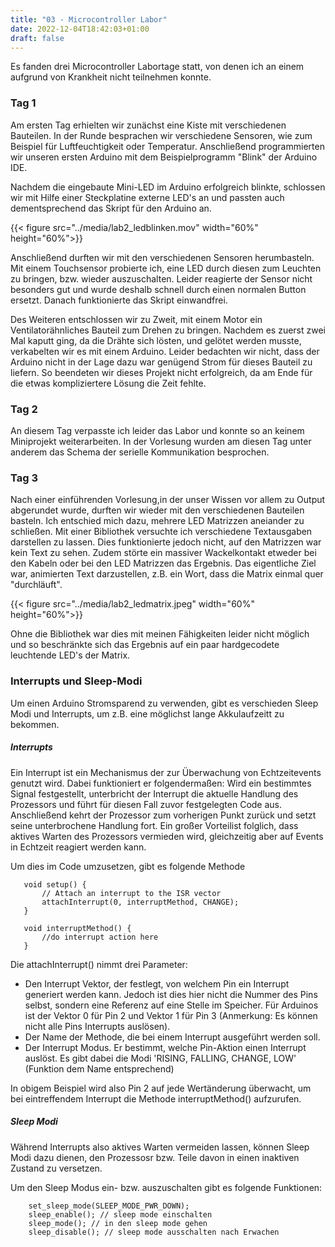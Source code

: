 ```yaml
---
title: "03 - Microcontroller Labor"
date: 2022-12-04T18:42:03+01:00
draft: false
---
```


Es fanden drei Microcontroller Labortage statt, von denen ich an einem aufgrund von Krankheit nicht teilnehmen konnte.

### Tag 1
Am ersten Tag erhielten wir zunächst eine Kiste mit verschiedenen Bauteilen. In der Runde besprachen wir verschiedene Sensoren, wie zum Beispiel für Luftfeuchtigkeit oder Temperatur. 
Anschließend programmierten wir unseren ersten Arduino mit dem Beispielprogramm "Blink" der Arduino IDE. 

Nachdem die eingebaute Mini-LED im Arduino erfolgreich blinkte, schlossen wir mit Hilfe einer Steckplatine externe LED's an und passten auch dementsprechend das Skript für den Arduino an. 

{{< figure src="../media/lab2_ledblinken.mov"  width="60%" height="60%">}}

Anschließend durften wir mit den verschiedenen Sensoren herumbasteln. 
Mit einem Touchsensor probierte ich, eine LED durch diesen zum Leuchten zu bringen, bzw. wieder auszuschalten. Leider reagierte der Sensor nicht besonders gut und wurde deshalb schnell durch einen normalen Button ersetzt. Danach funktionierte das Skript einwandfrei.

Des Weiteren entschlossen wir zu Zweit, mit einem Motor ein Ventilatorähnliches Bauteil zum Drehen zu bringen. Nachdem es zuerst zwei Mal kaputt ging, da die Drähte sich lösten, und gelötet werden musste, verkabelten wir es mit einem Arduino. Leider bedachten wir nicht, dass der Arduino nicht in der Lage dazu war genügend Strom für dieses Bauteil zu liefern. So beendeten wir dieses Projekt nicht erfolgreich, da am Ende für die etwas kompliziertere Lösung die Zeit fehlte.


### Tag 2

An diesem Tag verpasste ich leider das Labor und konnte so an keinem Miniprojekt weiterarbeiten. In der Vorlesung wurden am diesen Tag unter anderem das Schema der serielle Kommunikation besprochen.


### Tag 3

Nach einer einführenden Vorlesung,in der unser Wissen vor allem zu Output abgerundet wurde, durften wir wieder mit den verschiedenen Bauteilen basteln. Ich entschied mich dazu, mehrere LED Matrizzen aneiander zu schließen. Mit einer Bibliothek versuchte ich verschiedene Textausgaben darstellen zu lassen. Dies funktionierte jedoch nicht, auf den Matrizzen war kein Text zu sehen. Zudem störte ein massiver Wackelkontakt etweder bei den Kabeln oder bei den LED Matrizzen das Ergebnis. Das eigentliche Ziel war, animierten Text darzustellen, z.B. ein Wort, dass die Matrix einmal quer "durchläuft". 

{{< figure src="../media/lab2_ledmatrix.jpeg"  width="60%" height="60%">}}

Ohne die Bibliothek war dies mit meinen Fähigkeiten leider nicht möglich und so beschränkte sich das Ergebnis auf ein paar hardgecodete leuchtende LED's der Matrix.

### Interrupts und Sleep-Modi

Um einen Arduino Stromsparend zu verwenden, gibt es verschieden Sleep Modi und Interrupts, um z.B. eine möglichst lange Akkulaufzeitt zu bekommen.

##### Interrupts
 Ein Interrupt ist ein Mechanismus der zur Überwachung von Echtzeitevents genutzt wird. Dabei funktioniert er folgendermaßen:
 Wird ein bestimmtes Signal festgestellt, unterbricht der Interrupt die aktuelle Handlung des Prozessors und führt für diesen Fall zuvor festgelegten Code aus. Anschließend kehrt der Prozessor zum vorherigen Punkt zurück und setzt seine unterbrochene Handlung fort.
 Ein großer Vorteilist folglich, dass aktives Warten des Prozessors vermieden wird, gleichzeitig aber auf Events in Echtzeit reagiert werden kann.

 Um dies im Code umzusetzen, gibt es folgende Methode

 ``` arduino
    void setup() {
        // Attach an interrupt to the ISR vector
        attachInterrupt(0, interruptMethod, CHANGE);
    }

    void interruptMethod() {
        //do interrupt action here
    }
```

Die attachInterrupt() nimmt drei Parameter:
- Den Interrupt Vektor, der festlegt, von welchem Pin ein Interrupt generiert werden kann. Jedoch ist dies hier nicht die Nummer des Pins selbst, sondern eine Referenz auf eine Stelle im Speicher. Für Arduinos ist der Vektor 0 für Pin 2 und Vektor 1 für Pin 3 (Anmerkung: Es können nicht alle Pins Interrupts auslösen).
- Der Name der Methode, die bei einem Interrupt ausgeführt werden soll.
- Der Interrupt Modus. Er bestimmt, welche Pin-Aktion einen Interrupt auslöst. Es gibt dabei die Modi 'RISING, FALLING, CHANGE, LOW' (Funktion dem Name entsprechend)

In obigem Beispiel wird also Pin 2 auf jede Wertänderung überwacht, um bei eintreffendem Interrupt die Methode interruptMethod() aufzurufen.


##### Sleep Modi

Während Interrupts also aktives Warten vermeiden lassen, können Sleep Modi dazu dienen, den Prozessosr bzw. Teile davon in einen inaktiven Zustand zu versetzen.

Um den Sleep Modus ein- bzw. auszuschalten gibt es folgende Funktionen:

``` arduino
    set_sleep_mode(SLEEP_MODE_PWR_DOWN);
    sleep_enable(); // sleep mode einschalten
    sleep_mode(); // in den sleep mode gehen
    sleep_disable(); // sleep mode ausschalten nach Erwachen
```










